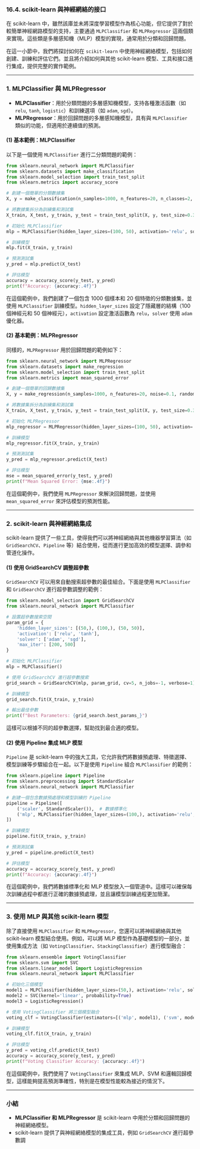 ### **16.4. scikit-learn 與神經網絡的接口**

在 scikit-learn 中，雖然該庫並未將深度學習模型作為核心功能，但它提供了對於較簡單神經網路模型的支持，主要通過 `MLPClassifier` 和 `MLPRegressor` 這兩個類來實現。這些類是多層感知機（MLP）模型的實現，通常用於分類和回歸問題。

在這一小節中，我們將探討如何在 `scikit-learn` 中使用神經網絡模型，包括如何創建、訓練和評估它們。並且將介紹如何與其他 scikit-learn 模型、工具和接口進行集成，提供完整的實作範例。

---

### **1. MLPClassifier 與 MLPRegressor**

- **MLPClassifier**：用於分類問題的多層感知機模型，支持各種激活函數（如 `relu`, `tanh`, `logistic`）和訓練選項（如 `adam`, `sgd`）。
- **MLPRegressor**：用於回歸問題的多層感知機模型，具有與 `MLPClassifier` 類似的功能，但適用於連續值的預測。

#### **(1) 基本範例：MLPClassifier**

以下是一個使用 `MLPClassifier` 進行二分類問題的範例：

```python
from sklearn.neural_network import MLPClassifier
from sklearn.datasets import make_classification
from sklearn.model_selection import train_test_split
from sklearn.metrics import accuracy_score

# 創建一個簡單的分類數據集
X, y = make_classification(n_samples=1000, n_features=20, n_classes=2, random_state=42)

# 將數據集拆分為訓練集和測試集
X_train, X_test, y_train, y_test = train_test_split(X, y, test_size=0.3, random_state=42)

# 初始化 MLPClassifier
mlp = MLPClassifier(hidden_layer_sizes=(100, 50), activation='relu', solver='adam', max_iter=500)

# 訓練模型
mlp.fit(X_train, y_train)

# 預測測試集
y_pred = mlp.predict(X_test)

# 評估模型
accuracy = accuracy_score(y_test, y_pred)
print(f"Accuracy: {accuracy:.4f}")
```

在這個範例中，我們創建了一個包含 1000 個樣本和 20 個特徵的分類數據集，並使用 `MLPClassifier` 訓練模型。`hidden_layer_sizes` 設定了隱藏層的結構（100 個神經元和 50 個神經元），`activation` 設定激活函數為 `relu`，`solver` 使用 `adam` 優化器。

#### **(2) 基本範例：MLPRegressor**

同樣的，`MLPRegressor` 用於回歸問題的範例如下：

```python
from sklearn.neural_network import MLPRegressor
from sklearn.datasets import make_regression
from sklearn.model_selection import train_test_split
from sklearn.metrics import mean_squared_error

# 創建一個簡單的回歸數據集
X, y = make_regression(n_samples=1000, n_features=20, noise=0.1, random_state=42)

# 將數據集拆分為訓練集和測試集
X_train, X_test, y_train, y_test = train_test_split(X, y, test_size=0.3, random_state=42)

# 初始化 MLPRegressor
mlp_regressor = MLPRegressor(hidden_layer_sizes=(100, 50), activation='relu', solver='adam', max_iter=500)

# 訓練模型
mlp_regressor.fit(X_train, y_train)

# 預測測試集
y_pred = mlp_regressor.predict(X_test)

# 評估模型
mse = mean_squared_error(y_test, y_pred)
print(f"Mean Squared Error: {mse:.4f}")
```

在這個範例中，我們使用 `MLPRegressor` 來解決回歸問題，並使用 `mean_squared_error` 來評估模型的預測性能。

---

### **2. scikit-learn 與神經網絡集成**

scikit-learn 提供了一些工具，使得我們可以將神經網絡與其他機器學習算法（如 `GridSearchCV`、`Pipeline` 等）結合使用，從而進行更加高效的模型選擇、調參和管道化操作。

#### **(1) 使用 GridSearchCV 調整超參數**

`GridSearchCV` 可以用來自動搜索超參數的最佳組合。下面是使用 `MLPClassifier` 和 `GridSearchCV` 進行超參數調整的範例：

```python
from sklearn.model_selection import GridSearchCV
from sklearn.neural_network import MLPClassifier

# 設置超參數搜索空間
param_grid = {
    'hidden_layer_sizes': [(50,), (100,), (50, 50)],
    'activation': ['relu', 'tanh'],
    'solver': ['adam', 'sgd'],
    'max_iter': [200, 500]
}

# 初始化 MLPClassifier
mlp = MLPClassifier()

# 使用 GridSearchCV 進行超參數搜索
grid_search = GridSearchCV(mlp, param_grid, cv=5, n_jobs=-1, verbose=1)

# 訓練模型
grid_search.fit(X_train, y_train)

# 輸出最佳參數
print(f"Best Parameters: {grid_search.best_params_}")
```

這樣可以根據不同的超參數選擇，幫助找到最合適的模型。

#### **(2) 使用 Pipeline 集成 MLP 模型**

`Pipeline` 是 scikit-learn 中的強大工具，它允許我們將數據預處理、特徵選擇、模型訓練等步驟組合在一起。以下是使用 `Pipeline` 組合 `MLPClassifier` 的範例：

```python
from sklearn.pipeline import Pipeline
from sklearn.preprocessing import StandardScaler
from sklearn.neural_network import MLPClassifier

# 創建一個包含數據預處理和模型訓練的 Pipeline
pipeline = Pipeline([
    ('scaler', StandardScaler()),  # 數據標準化
    ('mlp', MLPClassifier(hidden_layer_sizes=(100,), activation='relu', solver='adam', max_iter=500))
])

# 訓練模型
pipeline.fit(X_train, y_train)

# 預測測試集
y_pred = pipeline.predict(X_test)

# 評估模型
accuracy = accuracy_score(y_test, y_pred)
print(f"Accuracy: {accuracy:.4f}")
```

在這個範例中，我們將數據標準化和 MLP 模型放入一個管道中。這樣可以確保每次訓練過程中都進行正確的數據預處理，並且讓模型訓練過程更加簡潔。

---

### **3. 使用 MLP 與其他 scikit-learn 模型**

除了直接使用 `MLPClassifier` 和 `MLPRegressor`，您還可以將神經網絡與其他 scikit-learn 模型結合使用。例如，可以將 MLP 模型作為基礎模型的一部分，並使用集成方法（如 `VotingClassifier`、`StackingClassifier`）進行模型融合：

```python
from sklearn.ensemble import VotingClassifier
from sklearn.svm import SVC
from sklearn.linear_model import LogisticRegression
from sklearn.neural_network import MLPClassifier

# 初始化三個模型
model1 = MLPClassifier(hidden_layer_sizes=(50,), activation='relu', solver='adam', max_iter=500)
model2 = SVC(kernel='linear', probability=True)
model3 = LogisticRegression()

# 使用 VotingClassifier 將三個模型融合
voting_clf = VotingClassifier(estimators=[('mlp', model1), ('svm', model2), ('logreg', model3)], voting='soft')

# 訓練模型
voting_clf.fit(X_train, y_train)

# 評估模型
y_pred = voting_clf.predict(X_test)
accuracy = accuracy_score(y_test, y_pred)
print(f"Voting Classifier Accuracy: {accuracy:.4f}")
```

在這個範例中，我們使用了 `VotingClassifier` 來集成 MLP、SVM 和邏輯回歸模型，這樣能夠提高預測準確性，特別是在模型性能較為接近的情況下。

---

### **小結**

- **MLPClassifier 和 MLPRegressor** 是 scikit-learn 中用於分類和回歸問題的神經網絡模型。
- scikit-learn 提供了與神經網絡模型的集成工具，例如 `GridSearchCV` 進行超參數調